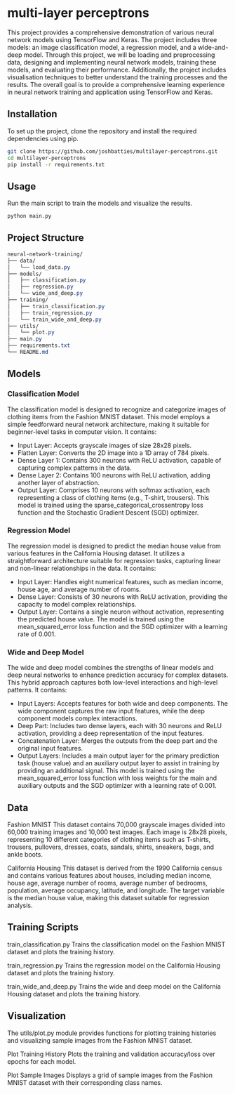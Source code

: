 # multi-layer perceptrons

This project provides a comprehensive demonstration of various neural network models using TensorFlow and Keras. The project includes three models: an image classification model, a regression model, and a wide-and-deep model. Through this project, we will be loading and preprocessing data, designing and implementing neural network models, training these models, and evaluating their performance. Additionally, the project includes visualisation techniques to better understand the training processes and the results. The overall goal is to provide a comprehensive learning experience in neural network training and application using TensorFlow and Keras.

## Installation
To set up the project, clone the repository and install the required dependencies using pip.

```bash
git clone https://github.com/joshbatties/multilayer-perceptrons.git
cd multilayer-perceptrons
pip install -r requirements.txt
```

## Usage
Run the main script to train the models and visualize the results.

```bash
python main.py
```
## Project Structure
```css
neural-network-training/
├── data/
│   └── load_data.py
├── models/
│   ├── classification.py
│   ├── regression.py
│   └── wide_and_deep.py
├── training/
│   ├── train_classification.py
│   ├── train_regression.py
│   └── train_wide_and_deep.py
├── utils/
│   └── plot.py
├── main.py
├── requirements.txt
└── README.md
```
## Models
### Classification Model
The classification model is designed to recognize and categorize images of clothing items from the Fashion MNIST dataset. This model employs a simple feedforward neural network architecture, making it suitable for beginner-level tasks in computer vision.
It contains:
- Input Layer: Accepts grayscale images of size 28x28 pixels.
- Flatten Layer: Converts the 2D image into a 1D array of 784 pixels.
- Dense Layer 1: Contains 300 neurons with ReLU activation, capable of capturing complex patterns in the data.
- Dense Layer 2: Contains 100 neurons with ReLU activation, adding another layer of abstraction.
- Output Layer: Comprises 10 neurons with softmax activation, each representing a class of clothing items (e.g., T-shirt, trousers).
This model is trained using the sparse_categorical_crossentropy loss function and the Stochastic Gradient Descent (SGD) optimizer.

### Regression Model
The regression model is designed to predict the median house value from various features in the California Housing dataset. It utilizes a straightforward architecture suitable for regression tasks, capturing linear and non-linear relationships in the data.
It contains:
- Input Layer: Handles eight numerical features, such as median income, house age, and average number of rooms.
- Dense Layer: Consists of 30 neurons with ReLU activation, providing the capacity to model complex relationships.
- Output Layer: Contains a single neuron without activation, representing the predicted house value.
The model is trained using the mean_squared_error loss function and the SGD optimizer with a learning rate of 0.001.

### Wide and Deep Model
The wide and deep model combines the strengths of linear models and deep neural networks to enhance prediction accuracy for complex datasets. This hybrid approach captures both low-level interactions and high-level patterns.
It contains:
- Input Layers: Accepts features for both wide and deep components. The wide component captures the raw input features, while the deep component models complex interactions.
- Deep Part: Includes two dense layers, each with 30 neurons and ReLU activation, providing a deep representation of the input features.
- Concatenation Layer: Merges the outputs from the deep part and the original input features.
- Output Layers: Includes a main output layer for the primary prediction task (house value) and an auxiliary output layer to assist in training by providing an additional signal.
This model is trained using the mean_squared_error loss function with loss weights for the main and auxiliary outputs and the SGD optimizer with a learning rate of 0.001.

## Data
Fashion MNIST
This dataset contains 70,000 grayscale images divided into 60,000 training images and 10,000 test images. Each image is 28x28 pixels, representing 10 different categories of clothing items such as T-shirts, trousers, pullovers, dresses, coats, sandals, shirts, sneakers, bags, and ankle boots.

California Housing
This dataset is derived from the 1990 California census and contains various features about houses, including median income, house age, average number of rooms, average number of bedrooms, population, average occupancy, latitude, and longitude. The target variable is the median house value, making this dataset suitable for regression analysis.

## Training Scripts
train_classification.py
Trains the classification model on the Fashion MNIST dataset and plots the training history.

train_regression.py
Trains the regression model on the California Housing dataset and plots the training history.

train_wide_and_deep.py
Trains the wide and deep model on the California Housing dataset and plots the training history.

## Visualization
The utils/plot.py module provides functions for plotting training histories and visualizing sample images from the Fashion MNIST dataset.

Plot Training History
Plots the training and validation accuracy/loss over epochs for each model.

Plot Sample Images
Displays a grid of sample images from the Fashion MNIST dataset with their corresponding class names.
